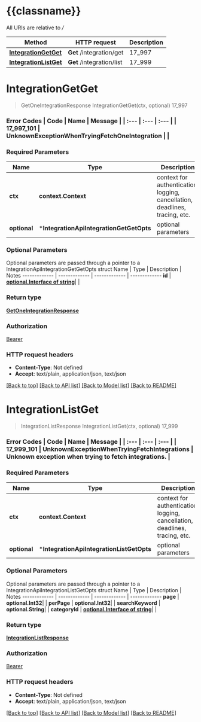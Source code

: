 # {{classname}}

All URIs are relative to */*

Method | HTTP request | Description
------------- | ------------- | -------------
[**IntegrationGetGet**](IntegrationApi.md#IntegrationGetGet) | **Get** /integration/get | 17_997
[**IntegrationListGet**](IntegrationApi.md#IntegrationListGet) | **Get** /integration/list | 17_999

# **IntegrationGetGet**
> GetOneIntegrationResponse IntegrationGetGet(ctx, optional)
17_997

### Error Codes  | Code | Name | Message |  | :--- | :--- | :--- |  | 17_997_101 | UnknownExceptionWhenTryingFetchOneIntegration |  |

### Required Parameters

Name | Type | Description  | Notes
------------- | ------------- | ------------- | -------------
 **ctx** | **context.Context** | context for authentication, logging, cancellation, deadlines, tracing, etc.
 **optional** | ***IntegrationApiIntegrationGetGetOpts** | optional parameters | nil if no parameters

### Optional Parameters
Optional parameters are passed through a pointer to a IntegrationApiIntegrationGetGetOpts struct
Name | Type | Description  | Notes
------------- | ------------- | ------------- | -------------
 **id** | [**optional.Interface of string**](.md)|  | 

### Return type

[**GetOneIntegrationResponse**](GetOneIntegrationResponse.md)

### Authorization

[Bearer](../README.md#Bearer)

### HTTP request headers

 - **Content-Type**: Not defined
 - **Accept**: text/plain, application/json, text/json

[[Back to top]](#) [[Back to API list]](../README.md#documentation-for-api-endpoints) [[Back to Model list]](../README.md#documentation-for-models) [[Back to README]](../README.md)

# **IntegrationListGet**
> IntegrationListResponse IntegrationListGet(ctx, optional)
17_999

### Error Codes  | Code | Name | Message |  | :--- | :--- | :--- |  | 17_999_101 | UnknownExceptionWhenTryingFetchIntegrations | Unknown exception when trying to fetch integrations. |

### Required Parameters

Name | Type | Description  | Notes
------------- | ------------- | ------------- | -------------
 **ctx** | **context.Context** | context for authentication, logging, cancellation, deadlines, tracing, etc.
 **optional** | ***IntegrationApiIntegrationListGetOpts** | optional parameters | nil if no parameters

### Optional Parameters
Optional parameters are passed through a pointer to a IntegrationApiIntegrationListGetOpts struct
Name | Type | Description  | Notes
------------- | ------------- | ------------- | -------------
 **page** | **optional.Int32**|  | 
 **perPage** | **optional.Int32**|  | 
 **searchKeyword** | **optional.String**|  | 
 **categoryId** | [**optional.Interface of string**](.md)|  | 

### Return type

[**IntegrationListResponse**](IntegrationListResponse.md)

### Authorization

[Bearer](../README.md#Bearer)

### HTTP request headers

 - **Content-Type**: Not defined
 - **Accept**: text/plain, application/json, text/json

[[Back to top]](#) [[Back to API list]](../README.md#documentation-for-api-endpoints) [[Back to Model list]](../README.md#documentation-for-models) [[Back to README]](../README.md)

